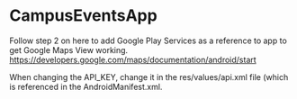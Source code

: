 CampusEventsApp
===============

Follow step 2 on here to add Google Play Services as a reference to app to get Google Maps View working.
https://developers.google.com/maps/documentation/android/start

When changing the API_KEY, change it in the res/values/api.xml file (which is referenced in the AndroidManifest.xml.
